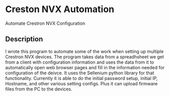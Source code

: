 # Creston NVX Automation

Automate Crestron NVX Configuration


## Description

I wrote this program to automate some of the work when setting up multiple Crestron NVX devices. 
The program takes data from a spreadhsheet we get from a client with configuration information and uses the data from it
to automatically open web browser pages and fill in the information needed for configuration of the deivce.
It uses the Sellenium python library for that functionality. Currently it is able to do the initial password setup,
initial IP, Hostname, and other various setting configs. Plus it can upload firmware files from the PC to the devices. 
